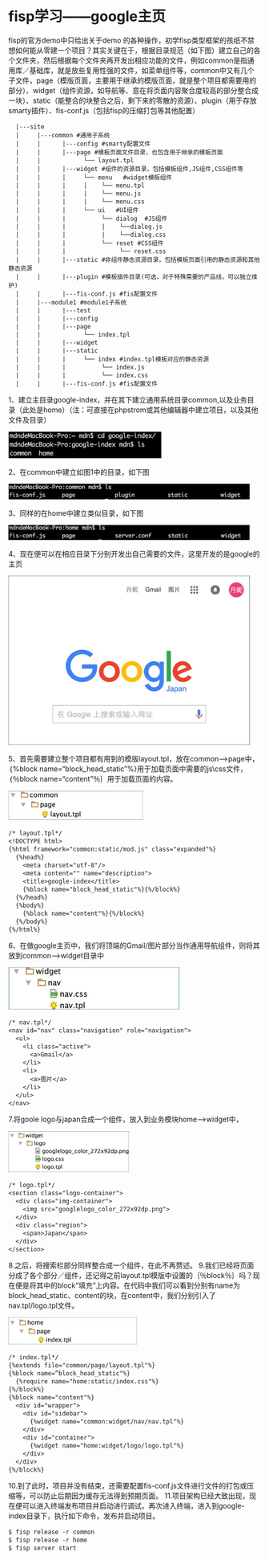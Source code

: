 # fisp学习——google主页
 fisp的官方demo中只给出关于demo 的各种操作，初学fisp类型框架的孩纸不禁想如何能从零建一个项目？其实关键在于，根据目录规范（如下图）建立自己的各个文件夹，然后根据每个文件夹再开发出相应功能的文件，例如common是指通用库／基础库，就是放些复用性强的文件，如菜单组件等，common中又有几个子文件，page（模版页面，主要用于继承的模版页面，就是整个项目都需要用的部分）、widget（组件资源，如导航等、意在将页面内容聚合度较高的部分整合成一块）、static（能整合的块整合之后，剩下来的零散的资源）、plugin（用于存放smarty插件）、fis-conf.js（包括fisp的压缩打包等其他配置）
<pre><code>  |---site
  |     |---common #通用子系统
  |     |      |---config #smarty配置文件
  |     |      |---page #模板页面文件目录，也包含用于继承的模板页面
  |     |            └── layout.tpl
  |     |      |---widget #组件的资源目录，包括模板组件,JS组件,CSS组件等
  |     |      |     └── menu   #widget模板组件
  |     |      |     |    └── menu.tpl
  |     |      |     |    └── menu.js
  |     |      |     |    └── menu.css
  |     |      |     └── ui   #UI组件
  |     |      |          └── dialog  #JS组件
  |     |      |          |    └──dialog.js
  |     |      |          |    └──dialog.css
  |     |      |          └── reset #CSS组件
  |     |      |               └── reset.css
  |     |      |---static #非组件静态资源目录，包括模板页面引用的静态资源和其他静态资源
  |     |      |---plugin #模板插件目录(可选，对于特殊需要的产品线，可以独立维护)
  |     |      |---fis-conf.js #fis配置文件
  |     |---module1 #module1子系统
  |     |      |---test
  |     |      |---config
  |     |      |---page
  |     |            └── index.tpl
  |     |      |---widget
  |     |      |---static
  |     |      |     └── index #index.tpl模板对应的静态资源
  |     |      |          └── index.js
  |     |      |          └── index.css
  |     |      |---fis-conf.js #fis配置文件</code></pre>
1、建立主目录google-index，并在其下建立通用系统目录common,以及业务目录（此处是home）（注：可直接在phpstrom或其他编辑器中建立项目，以及其他文件及目录）

![Alt text](/imgs/img1.png)

2、在common中建立如图1中的目录，如下图

![Alt text](/imgs/img2.png)

3、同样的在home中建立类似目录，如下图

![Alt text](/imgs/img3.png)

4、现在便可以在相应目录下分别开发出自己需要的文件，这里开发的是google的主页

![Alt text](/imgs/img4.png)

5、首先需要建立整个项目都有用到的模版layout.tpl，放在common—>page中，｛%block name=“block_head_static”%}用于加载页面中需要的js\css文件，｛％block name=“content”％｝用于加载页面的内容。

![Alt text](/imgs/img5.png)

    /* layout.tpl*/
    <!DOCTYPE html>
    {%html framework="common:static/mod.js" class="expanded"%}        
      {%head%}
        <meta charset="utf-8"/>
        <meta content="" name="description">
        <title>google-index</title>
        {%block name="block_head_static"%}{%/block%}
      {%/head%}
      {%body%}
        {%block name="content"%}{%/block%}
      {%/body%}
    {%/html%}

6、在做google主页中，我们将顶端的Gmail/图片部分当作通用导航组件，则将其放到common—>widget目录中

![Alt text](/imgs/img6.png)

    /* nav.tpl*/
    <nav id="nav" class="navigation" role="navigation">
      <ul>
        <li class="active">
          <a>Gmail</a>
        </li>
        <li>
          <a>图片</a>
        </li>
      </ul>
    </nav>

7.将goole logo与japan合成一个组件，放入到业务模块home—>widget中，

![Alt text](/imgs/img7.png)

    /* logo.tpl*/
    <section class="logo-container">
      <div class="img-container">
        <img src="googlelogo_color_272x92dp.png">
      </div>
      <div class="region">
        <span>Japan</span>
      </div>
    </section>

8.之后，将搜索栏部分同样整合成一个组件，在此不再赘述。
9.我们已经将页面分成了各个部分／组件，还记得之前layout.tpl模版中设置的｛％block％｝吗？现在便是将其中的block“填充”上内容。在代码中我们可以看到分别有name为block_head_static、content的块，在content中，我们分别引入了nav.tpl/logo.tpl文件。

![Alt text](/imgs/img8.png)

    /* index.tpl*/
    {%extends file="common/page/layout.tpl"%}
    {%block name=“block_head_static"%}
      {%require name="home:static/index.css"%}
    {%/block%}
    {%block name="content"%}
      <div id="wrapper">
        <div id="sidebar">
          {%widget name="common:widget/nav/nav.tpl"%}
        </div>
        <div id="container">
          {%widget name="home:widget/logo/logo.tpl"%}
        </div>
      </div>
    {%/block%}

10.到了此时，项目并没有结束，还需要配置fis-conf.js文件进行文件的打包或压缩等，可以防止后期因为缓存无法得到预期页面。
11.项目架构已经大致出现，现在便可以进入终端发布项目并启动进行调试。再次进入终端，进入到google-index目录下，执行如下命令，发布并启动项目。

    $ fisp release -r common
    $ fisp release -r home
    $ fisp server start


